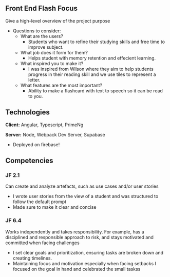 ## Front End Flash Focus
Give a high-level overview of the project purpose
- Questions to consider:
    - What are the users?
      - Students who want to refine their studying skills and free time to improve subject.
    - What job does it form for them?
      - Helps student with memory retention and effecient learning.
    - What inspired you to make it?
      - I was inspired from Wilson where they aim to help students progress in their reading skill and we use tiles to represent a letter.
    - What features are the most important?
      - Ability to make a flashcard with text to speech so it can be read to you.

## Technologies
**Client:** Angular, Typescript, PrimeNg

**Server:** Node, Webpack Dev Server, Supabase

* Deployed on firebase!

## Competencies
### JF 2.1
Can create and analyze artefacts, such as use cases and/or user stories
* I wrote user stories from the view of a student and was structured to follow the default prompt
* Made sure to make it clear and concise

### JF 6.4
Works independently and takes responsibility. For example, has a disciplined and responsible approach to risk, and stays motivated and committed when facing challenges
* I set clear goals and prioritization, ensuring tasks are broken down and creating timelines.
* Maintaining focus and motivation especially when facing setbacks I focused on the goal in hand and celebrated the small taskss
